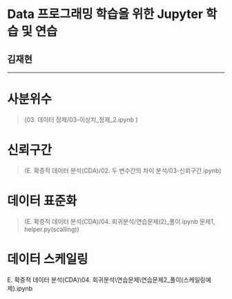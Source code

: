 # Data 프로그래밍 학습을 위한 Jupyter 학습 및 연습
## 김재현
----------
# 사분위수
> (03. 데이터 정제/03-이상치_정제_2.ipynb
)
# 신뢰구간
>(E. 확증적 데이터 분석(CDA)/02. 두 변수간의 차이 분석/03-신뢰구간.ipynb)

# 데이터 표준화
> (E. 확증적 데이터 분석(CDA)/04. 회귀분석/연습문제(2)_풀이.ipynb 문제1, helper.py(scalling))

# 데이터 스케일링
E. 확증적 데이터 분석(CDA)\04. 회귀분석\연습문제\연습문제2_풀이(스케일링예제).ipynb